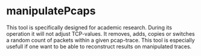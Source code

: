 # manipulatePcaps
This tool is specifically designed for academic research. During its operation it will not adjust TCP-values. It removes, adds, copies or switches a random count of packets within a given pcap-trace. 
This tool is especially usefull if one want to be able to reconstruct results on manipulated traces. 
